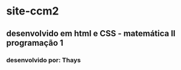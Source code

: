 # site-ccm2
## desenvolvido em html e CSS - matemática II programação 1
### desenvolvido por: Thays
